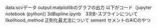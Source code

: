 data:scvデータ
output:matplotlibのグラフの出力
以下がコード（jupyter notebook (python))
3dBspline.ipynb　3次B-スプラインについて
likelihood_method 正則化最尤法について
sement セメントのAICのやつ

